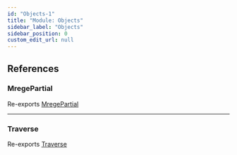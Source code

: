 ```yaml
---
id: "Objects-1"
title: "Module: Objects"
sidebar_label: "Objects"
sidebar_position: 0
custom_edit_url: null
---
```


## References

### MregePartial

Re-exports [MregePartial](Objects_Merge.md#mregepartial)

___

### Traverse

Re-exports [Traverse](Objects_Traverse.md#traverse)
